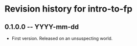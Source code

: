 # Revision history for intro-to-fp

## 0.1.0.0  -- YYYY-mm-dd

* First version. Released on an unsuspecting world.
